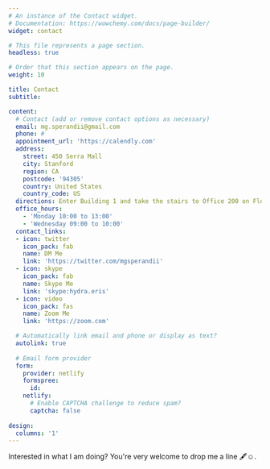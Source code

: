 ```yaml
---
# An instance of the Contact widget.
# Documentation: https://wowchemy.com/docs/page-builder/
widget: contact

# This file represents a page section.
headless: true

# Order that this section appears on the page.
weight: 10

title: Contact
subtitle:

content:
  # Contact (add or remove contact options as necessary)
  email: mg.sperandii@gmail.com
  phone: #
  appointment_url: 'https://calendly.com'
  address:
    street: 450 Serra Mall
    city: Stanford
    region: CA
    postcode: '94305'
    country: United States
    country_code: US
  directions: Enter Building 1 and take the stairs to Office 200 on Floor 2
  office_hours:
    - 'Monday 10:00 to 13:00'
    - 'Wednesday 09:00 to 10:00'
  contact_links:
  - icon: twitter
    icon_pack: fab
    name: DM Me
    link: 'https://twitter.com/mgsperandii'
  - icon: skype
    icon_pack: fab
    name: Skype Me
    link: 'skype:hydra.eris'
  - icon: video
    icon_pack: fas
    name: Zoom Me
    link: 'https://zoom.com'

  # Automatically link email and phone or display as text?
  autolink: true
  
  # Email form provider
  form:
    provider: netlify
    formspree:
      id:
    netlify:
      # Enable CAPTCHA challenge to reduce spam?
      captcha: false
  
design:
  columns: '1'
---
```


Interested in what I am doing? You're very welcome to drop me a line 🖋☺️.
